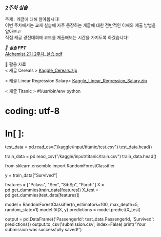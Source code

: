 ### ***2주차 실습***

주제 : 캐글에 대해 알아봅시다!   
이번 주차에서는 교재 실습에 자주 등장하는 캐글에 대한 전반적인 이해와 제출 방법을 알아보고    
직접 캐글 경진대회에 코드를 제출해보는 시간을 가지도록 하겠습니다!

***📔 실습 PPT***   
[AIchemist 2기 2주차_실습.pdf](https://github.com/Ewha-AIchemist-2/Session/files/14568562/AIchemist.2.2._.pdf)

📑 활용 자료   
< 캐글 Cereals >
[Kaggle_Cereals.zip](https://github.com/Ewha-AIchemist-2/Session/files/14568590/Kaggle_Cereals.zip)

< 캐글 Linear Regression Salary>
[Kaggle_Linear_Regression_Salary.zip](https://github.com/Ewha-AIchemist-2/Session/files/14568593/Kaggle_Linear_Regression_Salary.zip)

< 캐글 Titanic >
#!/usr/bin/env python
# coding: utf-8

# In[ ]:


test_data = pd.read_csv("/kaggle/input/titanic/test.csv")
test_data.head()

train_data = pd.read_csv("/kaggle/input/titanic/train.csv")
train_data.head()

from sklearn.ensemble import RandomForestClassifier

y = train_data["Survived"]

features = ["Pclass", "Sex", "SibSp", "Parch"]
X = pd.get_dummies(train_data[features])
X_test = pd.get_dummies(test_data[features])

model = RandomForestClassifier(n_estimators=100, max_depth=5, random_state=1)
model.fit(X, y)
predictions = model.predict(X_test)

output = pd.DataFrame({'PassengerId': test_data.PassengerId, 'Survived': predictions})
output.to_csv('submission.csv', index=False)
print("Your submission was successfully saved!")

